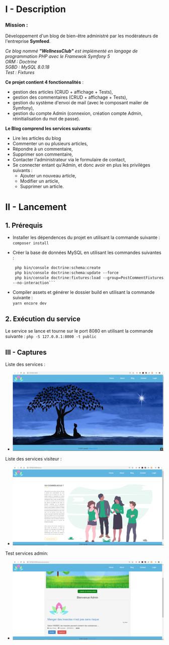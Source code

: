 # I - Description
### Mission : 

Développement d'un blog de bien-être administré par les modérateurs de l'entreprise **Symfeed**.

*Ce blog nommé __"WellnessClub"__ est implémenté en langage de programmation PHP avec le Framewok Symfony 5   
ORM : Doctrine  
SGBD : MySQL 8.0.18  
Test : Fixtures*

__Ce projet contient 4 fonctionnalités__ :
-  gestion des articles (CRUD + affichage + Tests),
-  gestion des commentaires (CRUD + affichage + Tests),
-  gestion du système d'envoi de mail (avec le composant mailer de Symfony),  
-  gestion du compte Admin (connexion, création compte Admin, réinitialisation du mot de passe).  


__Le Blog comprend les services suivants:__
- Lire les articles du blog
- Commenter un ou plusieurs articles,
- Répondre à un commentaire,
- Supprimer son commentaire,
- Contacter l'administrateur via le formulaire de contact,
- Se connecter entant qu'Admin, et donc avoir en plus les privilèges suivants : 
  - Ajouter un nouveau article,
  - Modifier un article,
  - Supprimer un article.


# II - Lancement

## 1. Prérequis
- Installer les dépendences du projet en utilisant la commande suivante :  
   `composer install`
    
- Créer la base de données MySQL en utilisant les commandes suivantes :
	```php- php bin/console doctrine:database:create
	 php bin/console doctrine:schema:create
	 php bin/console doctrine:schema:update --force
	 php bin/console doctrine:fixtures:load --group=PostCommentFixtures --no-interaction```

- Compiler assets et générer le dossier build en utilisant la commande suivante :  
     `yarn encore dev`


## 2. Exécution du service
Le service se lance et tourne sur le port 8080 en utilisant la commande suivante : `php -S 127.0.0.1:8000 -t public`


## III - Captures
Liste des services :
- ![Homepage](docs/images/homepage.png)

Liste des services visiteur :
- ![About Us](docs/images/aboutUs.png)

Test services admin:
- ![Post](docs/images/postCRUD.png)

